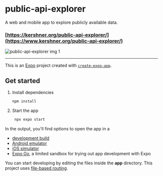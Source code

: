 # public-api-explorer
A web and mobile app to explore publicly available data.
### [https://kershner.org/public-api-explorer/](https://www.kershner.org/public-api-explorer/)

<img src="https://djfdm802jwooz.cloudfront.net/static/project_images/e2dfb431bd5d41d293a91e0d914068ae.png" alt="public-api-explorer img 1">
<hr>

This is an [Expo](https://expo.dev) project created with [`create-expo-app`](https://www.npmjs.com/package/create-expo-app).

## Get started

1. Install dependencies

   ```bash
   npm install
   ```

2. Start the app

   ```bash
    npx expo start
   ```

In the output, you'll find options to open the app in a

- [development build](https://docs.expo.dev/develop/development-builds/introduction/)
- [Android emulator](https://docs.expo.dev/workflow/android-studio-emulator/)
- [iOS simulator](https://docs.expo.dev/workflow/ios-simulator/)
- [Expo Go](https://expo.dev/go), a limited sandbox for trying out app development with Expo

You can start developing by editing the files inside the **app** directory. This project uses [file-based routing](https://docs.expo.dev/router/introduction).
